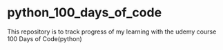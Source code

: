 # python_100_days_of_code
This repository is to track progress of my learning with the udemy course 100 Days of Code(python)
